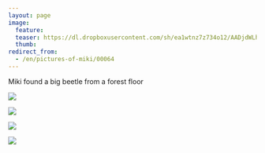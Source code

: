 ```yaml
---
layout: page
image:
  feature:
  teaser: https://dl.dropboxusercontent.com/sh/ea1wtnz7z734o12/AADjdWLhQj17OEXnHbqWTBCSa/mikin-kuvat/3/DS31119-245px.jpg
  thumb:
redirect_from:
  - /en/pictures-of-miki/00064
---
```


Miki found a big beetle from a forest floor

[![](https://dl.dropboxusercontent.com/sh/ea1wtnz7z734o12/AADxkkE1AUNfS8W24LlOGCYTa/mikin-kuvat/3/DS31147-800px.jpg)](https://dl.dropboxusercontent.com/sh/ea1wtnz7z734o12/AACtOPeN7a6of0j63tdFI2Gra/mikin-kuvat/3/DS31147.jpg)

[![](https://dl.dropboxusercontent.com/sh/ea1wtnz7z734o12/AAC9P6YjG8hnMb3K1E9ENW9sa/mikin-kuvat/3/DS31128-800px.jpg)](https://dl.dropboxusercontent.com/sh/ea1wtnz7z734o12/AADvXThnWyTlfFraQRZnvoE3a/mikin-kuvat/3/DS31128.jpg)

[![](https://dl.dropboxusercontent.com/sh/ea1wtnz7z734o12/AADg-hJOJ2bDLXYDR0ytSrtKa/mikin-kuvat/3/DS31126-800px.jpg)](https://dl.dropboxusercontent.com/sh/ea1wtnz7z734o12/AADfV1QeeIcVp40X8Hygp5OEa/mikin-kuvat/3/DS31126.jpg)

[![](https://dl.dropboxusercontent.com/sh/ea1wtnz7z734o12/AACSSZmW9xfCGu7ERLp93lffa/mikin-kuvat/3/DS31119-800px.jpg)](https://dl.dropboxusercontent.com/sh/ea1wtnz7z734o12/AACkdTyYbMJNIdghBC0Gaw81a/mikin-kuvat/3/DS31119.jpg)
